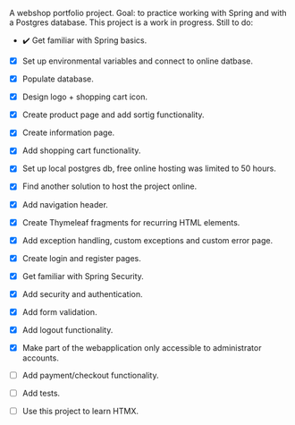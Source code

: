 A webshop portfolio project. Goal: to practice working with Spring and with a Postgres database.
This project is a work in progress. Still to do:
- :heavy_check_mark: Get familiar with Spring basics.
- [x] Set up environmental variables and connect to online datbase.
- [x] Populate database.
- [x] Design logo + shopping cart icon.
- [x] Create product page and add sortig functionality.
- [x] Create information page.
- [x] Add shopping cart functionality.
- [x] Set up local postgres db, free online hosting was limited to 50 hours.
- [x] Find another solution to host the project online.
- [x] Add navigation header.
- [x] Create Thymeleaf fragments for recurring HTML elements.
- [x] Add exception handling, custom exceptions and custom error page.
- [x] Create login and register pages.
- [x] Get familiar with Spring Security.
- [x] Add security and authentication.
- [x] Add form validation.
- [x] Add logout functionality.
- [x] Make part of the webapplication only accessible to administrator accounts.
- [ ] Add payment/checkout functionality.
- [ ] Add tests.
- [ ] Use this project to learn HTMX.

